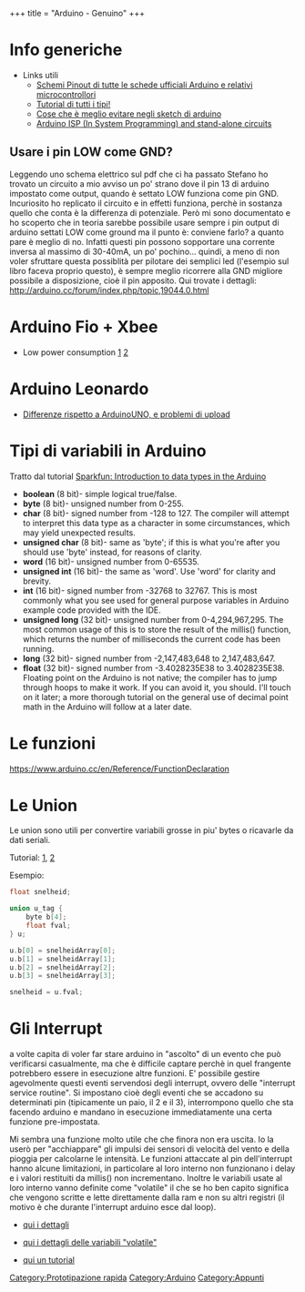 +++
title = "Arduino - Genuino"
+++

# Info generiche

-   Links utili
    -   [Schemi Pinout di tutte le schede ufficiali Arduino e relativi
        microcontrollori](http://www.robot-italy.com/it/blog/progetti/450)
    -   [Tutorial di tutti i
        tipi!](http://tronixstuff.wordpress.com/tutorials/)
    -   [Cose che è meglio evitare negli sketch di
        arduino](http://miscsolutions.wordpress.com/2011/10/16/five-things-i-never-use-in-arduino-projects/)
    -   [Arduino ISP (In System Programming) and stand-alone
        circuits](http://www.open-electronics.org/arduino-isp-in-system-programming-and-stand-alone-circuits/)

## Usare i pin LOW come GND?
Leggendo uno schema elettrico sul pdf che ci ha passato Stefano ho trovato un circuito a mio avviso un po' strano dove il pin 13 di arduino impostato come output, quando è settato LOW funziona come pin GND.
Incuriosito ho replicato il circuito e in effetti funziona, perchè in sostanza quello che conta è la differenza di potenziale.
Però mi sono documentato e ho scoperto che in teoria sarebbe possibile usare sempre i pin output di arduino settati LOW come ground ma il punto è: conviene farlo? a quanto pare è meglio di no.
Infatti questi pin possono sopportare una corrente inversa al massimo di 30-40mA, un po' pochino... quindi, a meno di non voler sfruttare questa possiblità per pilotare dei semplici led (l'esempio sul libro faceva proprio questo), è sempre meglio ricorrere alla GND migliore possibile a disposizione, cioè il pin apposito.
Qui trovate i dettagli:  
<http://arduino.cc/forum/index.php/topic,19044.0.html>
# Arduino Fio + Xbee

-   Low power consumption
    [1](http://www.semifluid.com/2012/09/07/arduino-fio-low-power-setup/)
    [2](http://www.semifluid.com/2012/09/09/arduino-fio-internal-voltmeter-and-thermometer/)

# Arduino Leonardo

-   [Differenze rispetto a ArduinoUNO, e problemi di
    upload](https://sites.google.com/site/stevalenr/wiki/arduino-generico/arduino-leonardo/differenze-con-la-uno-e-problemi-di-upload)

# Tipi di variabili in Arduino

Tratto dal tutorial [Sparkfun: Introduction to data types in the
Arduino](https://learn.sparkfun.com/tutorials/data-types-in-arduino)

-   **boolean** (8 bit)- simple logical true/false.
-   **byte** (8 bit)- unsigned number from 0-255.
-   **char** (8 bit)- signed number from -128 to 127. The compiler will
    attempt to interpret this data type as a character in some
    circumstances, which may yield unexpected results.
-   **unsigned char** (8 bit)- same as 'byte'; if this is what you're
    after you should use 'byte' instead, for reasons of clarity.
-   **word** (16 bit)- unsigned number from 0-65535.
-   **unsigned int** (16 bit)- the same as 'word'. Use 'word' for
    clarity and brevity.
-   **int** (16 bit)- signed number from -32768 to 32767. This is most
    commonly what you see used for general purpose variables in Arduino
    example code provided with the IDE.
-   **unsigned long** (32 bit)- unsigned number from 0-4,294,967,295.
    The most common usage of this is to store the result of the millis()
    function, which returns the number of milliseconds the current code
    has been running.
-   **long** (32 bit)- signed number from -2,147,483,648 to
    2,147,483,647.
-   **float** (32 bit)- signed number from -3.4028235E38 to
    3.4028235E38. Floating point on the Arduino is not native; the
    compiler has to jump through hoops to make it work. If you can avoid
    it, you should. I'll touch on it later; a more thorough tutorial on
    the general use of decimal point math in the Arduino will follow at
    a later date.

# Le funzioni

<https://www.arduino.cc/en/Reference/FunctionDeclaration>

# Le Union

Le union sono utili per convertire variabili grosse in piu\' bytes o
ricavarle da dati seriali.

Tutorial: [1](http://forum.arduino.cc/index.php?PHPSESSID=qdqli9tdavp0mrv6s92kl8jka6&topic=43222.msg313148#msg313148), [2](http://www.utopiamechanicus.com/article/data-splitting-union-and-struct-c/)

Esempio:

``` {.cpp .numberLines}
float snelheid;

union u_tag {
    byte b[4];
    float fval;
} u;

u.b[0] = snelheidArray[0];
u.b[1] = snelheidArray[1];
u.b[2] = snelheidArray[2];
u.b[3] = snelheidArray[3];

snelheid = u.fval;
```

# Gli Interrupt

a volte capita di voler far stare arduino in \"ascolto\" di un evento
che può verificarsi casualmente, ma che è difficile captare perchè in
quel frangente potrebbero essere in esecuzione altre funzioni. E\'
possibile gestire agevolmente questi eventi servendosi degli interrupt,
ovvero delle \"interrupt service routine\". Si impostano cioè degli
eventi che se accadono su determinati pin (tipicamente un paio, il 2 e
il 3), interrompono quello che sta facendo arduino e mandano in
esecuzione immediatamente una certa funzione pre-impostata.

Mi sembra una funzione molto utile che che finora non era uscita. Io la
userò per \"acchiappare\" gli impulsi dei sensori di velocità del vento
e della pioggia per calcolarne le intensità. Le funzioni attaccate al
pin dell\'interrupt hanno alcune limitazioni, in particolare al loro
interno non funzionano i delay e i valori restituiti da millis() non
incrementano. Inoltre le variabili usate al loro interno vanno definite
come \"volatile\" il che se ho ben capito significa che vengono scritte
e lette direttamente dalla ram e non su altri registri (il motivo è che
durante l\'interrupt arduino esce dal loop).

-   [qui i dettagli](http://arduino.cc/en/Reference/attachInterrupt)

<!-- -->

-   [qui i dettagli delle variabili
    \"volatile\"](http://arduino.cc/en/Reference/Volatile)

<!-- -->

-   [qui un
    tutorial](http://www.maffucci.it/2012/06/11/appunti-su-arduino-interrupts/)

[Category:Prototipazione
rapida](Category:Prototipazione_rapida "wikilink")
[Category:Arduino](Category:Arduino "wikilink")
[Category:Appunti](Category:Appunti "wikilink")
